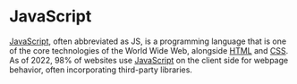 # JavaScript

[JavaScript](/wiki/JavaScript), often abbreviated as JS, is a programming language that is one of the core technologies of the World Wide Web, alongside [HTML](/wiki/HTML) and [CSS](/wiki/CSS). As of 2022, 98% of websites use [JavaScript](/wiki/JavaScript) on the client side for webpage behavior, often incorporating third-party libraries.